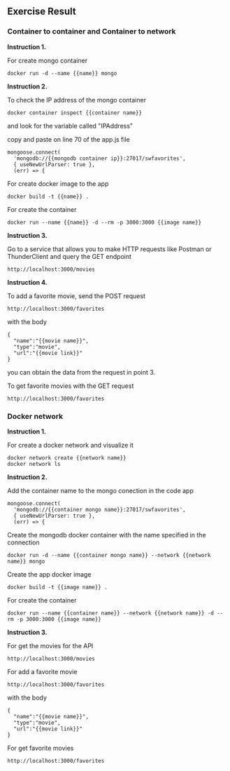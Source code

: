 ## Exercise Result

### Container to container and Container to network
**Instruction 1.** 

For create mongo container
```
docker run -d --name {{name}} mongo
```

**Instruction 2.** 

To check the IP address of the mongo container
```
docker container inspect {{container name}}
```
and look for the variable called "IPAddress"

copy and paste on line 70 of the app.js file
```
mongoose.connect(
  'mongodb://{{mongodb container ip}}:27017/swfavorites',
  { useNewUrlParser: true },
  (err) => {
```

For create docker image to the app
```
docker build -t {{name}} .
```

For create the container
```
docker run --name {{name}} -d --rm -p 3000:3000 {{image name}}
```

**Instruction 3.** 

Go to a service that allows you to make HTTP requests like Postman or ThunderClient and query the GET endpoint
```
http://localhost:3000/movies
```



**Instruction 4.** 


To add a favorite movie, send the POST request

```
http://localhost:3000/favorites
```
with the body

```
{
  "name":"{{movie name}}",
  "type":"movie",
  "url":"{{movie link}}"
}
```

you can obtain the data from the request in point 3.

To get favorite movies with the GET request
```
http://localhost:3000/favorites
```

### Docker network

**Instruction 1.** 

For create a docker network and visualize it
```
docker network create {{network name}}
docker network ls
```

**Instruction 2.** 

Add the container name to the mongo conection in the code app
```
mongoose.connect(
  'mongodb://{{container mongo name}}:27017/swfavorites',
  { useNewUrlParser: true },
  (err) => {
```

Create the mongodb docker container with the name specified in the connection
```
docker run -d --name {{container mongo name}} --network {{network name}} mongo
```

Create the app docker image
```
docker build -t {{image name}} .
```
For create the container
```
docker run --name {{container name}} --network {{network name}} -d --rm -p 3000:3000 {{image name}}
```

**Instruction 3.** 

For get the movies for the API
```
http://localhost:3000/movies
```
For add a favorite movie

```
http://localhost:3000/favorites
```
with the body

```
{
  "name":"{{movie name}}",
  "type":"movie",
  "url":"{{movie link}}"
}
```

For get favorite movies
```
http://localhost:3000/favorites
```